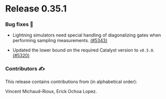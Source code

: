 
# Release 0.35.1

<h3>Bug fixes 🐛</h3>

* Lightning simulators need special handling of diagonalizing gates when performing sampling measurements.
  [(#5343)](https://github.com/PennyLaneAI/pennylane/pull/5343)

* Updated the lower bound on the required Catalyst version to `v0.5.0`.
  [(#5320)](https://github.com/PennyLaneAI/pennylane/pull/5320)

<h3>Contributors ✍️</h3>

This release contains contributions from (in alphabetical order):

Vincent Michaud-Rioux,
Erick Ochoa Lopez.
